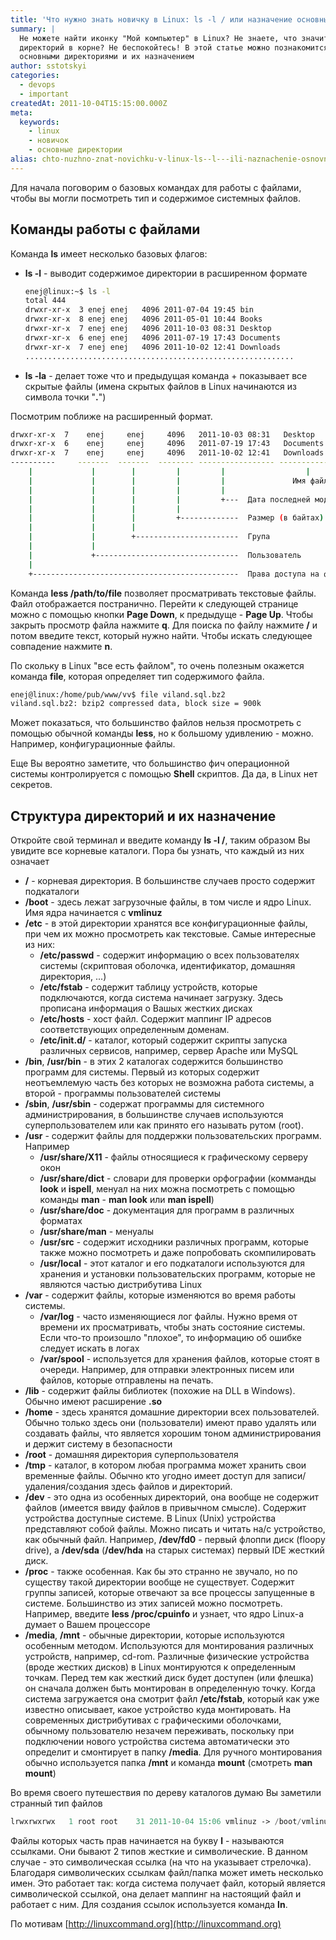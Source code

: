 ```yaml
---
title: 'Что нужно знать новичку в Linux: ls -l / или назначение основных директорий'
summary: |
  Не можете найти иконку "Мой компьютер" в Linux? Не знаете, что значит куча
  директорий в корне? Не беспокойтесь! В этой статье можно познакомится со всеми
  основными директориями и их назначением
author: sstotskyi
categories:
  - devops
  - important
createdAt: 2011-10-04T15:15:00.000Z
meta:
  keywords:
    - linux
    - новичок
    - основные директории
alias: chto-nuzhno-znat-novichku-v-linux-ls--l---ili-naznachenie-osnovnykh-direktorij
---
```


Для начала поговорим о базовых командах для работы с файлами, чтобы вы могли посмотреть тип и содержимое системных файлов.

## Команды работы с файлами

Команда **ls** имеет несколько базовых флагов:

*   **ls -l** - выводит содержимое директории в расширенном формате

    ```bash
    enej@linux:~$ ls -l
    total 444
    drwxr-xr-x  3 enej enej   4096 2011-07-04 19:45 bin
    drwxr-xr-x  8 enej enej   4096 2011-05-01 10:44 Books
    drwxr-xr-x  7 enej enej   4096 2011-10-03 08:31 Desktop
    drwxr-xr-x  6 enej enej   4096 2011-07-19 17:43 Documents
    drwxr-xr-x  7 enej enej   4096 2011-10-02 12:41 Downloads
    ............................................................
    ```

*   **ls -la** - делает тоже что и предыдущая команда + показывает все скрытые файлы (имена скрытых файлов в Linux начинаются из символа точки "**.**")

Посмотрим поближе на расширенный формат.

```bash
drwxr-xr-x  7    enej     enej     4096   2011-10-03 08:31   Desktop
drwxr-xr-x  6    enej     enej     4096   2011-07-19 17:43   Documents
drwxr-xr-x  7    enej     enej     4096   2011-10-02 12:41   Downloads
----------     -------  -------  -------- ----------------- -------------
    |             |        |         |         |                  |
    |             |        |         |         |               Имя файла/папки
    |             |        |         |         |
    |             |        |         |         +---  Дата последней модификации
    |             |        |         |
    |             |        |         +-------------  Размер (в байтах)
    |             |        |
    |             |        +-----------------------  Група
    |             |
    |             +--------------------------------  Пользователь
    |
    +----------------------------------------------  Права доступа на файл/папку
```

Команда **less /path/to/file** позволяет просматривать текстовые файлы. Файл отображается постранично. Перейти к следующей странице можно с помощью кнопки **Page Down**, к предыдуще - **Page Up**. Чтобы закрыть просмотр файла нажмите **q**. Для поиска по файлу нажмите **/** и потом введите текст, который нужно найти. Чтобы искать следующее совпадение нажмите **n**.

По скольку в Linux "все есть файлом", то очень полезным окажется команда **file**, которая определяет тип содержимого файла.

```bash
enej@linux:/home/pub/www/vv$ file viland.sql.bz2
viland.sql.bz2: bzip2 compressed data, block size = 900k
```

Может показаться, что большинство файлов нельзя просмотреть с помощью обычной команды **less**, но к большому удивлению - можно. Например, конфигурационные файлы.

Еще Вы вероятно заметите, что большинство фич операционной системы контролируется с помощью **Shell** скриптов. Да да, в Linux нет секретов.

## Структура директорий и их назначение

Откройте свой терминал и введите команду **ls -l /**, таким образом Вы увидите все корневые каталоги. Пора бы узнать, что каждый из них означает

*   **/** - корневая директория. В большинстве случаев просто содержит подкаталоги
*   **/boot** - здесь лежат загрузочные файлы, в том числе и ядро Linux. Имя ядра начинается с **vmlinuz**
*   **/etc** - в этой директории хранятся все конфигурационные файлы, при чем их можно просмотреть как текстовые. Самые интересные из них:
    *   **/etc/passwd** - содержит информацию о всех пользователях системы (скриптовая оболочка, идентификатор, домашняя директория, ...)
    *   **/etc/fstab** - содержит таблицу устройств, которые подключаются, когда система начинает загрузку. Здесь прописана информация о Вашых жестких дисках
    *   **/etc/hosts** - хост файл. Содержит маппинг IP адресов соответствующих определенным доменам.
    *   **/etc/init.d/** - каталог, который содержит скрипты запуска различных сервисов, например, сервер Apache или MySQL
*   **/bin**, **/usr/bin** - в этих 2 каталогах содержится большинство программ для системы. Первый из которых содержит неотъемлемую часть без которых не возможна работа системы, а второй - программы пользователей системы
*   **/sbin**, **/usr/sbin** - содержат программы для системного администрирования, в большинстве случаев используются суперпользователем или как принято его называть рутом (root).
*   **/usr** - содержит файлы для поддержки пользовательских программ. Например
    *   **/usr/share/X11** - файлы относящиеся к графическому серверу окон
    *   **/usr/share/dict** - словари для проверки орфографии (комманды **look** и **ispell**, менуал на них можна посмотреть с помощью команды **man** - **man look** или **man ispell**)
    *   **/usr/share/doc** - документация для программ в различных форматах
    *   **/usr/share/man** - менуалы
    *   **/usr/src** - содержит исходники различных программ, которые также можно посмотреть и даже попробовать скомпилировать
    *   **/usr/local** - этот каталог и его подкаталоги используются для хранения и установки пользовательских программ, которые не являются частью дистрибутива Linux
*   **/var** - содержит файлы, которые изменяются во время работы системы.
    *   **/var/log** - часто изменяющиеся лог файлы. Нужно время от времени их просматривать, чтобы знать состояние системы. Если что-то произошло "плохое", то информацию об ошибке следует искать в логах
    *   **/var/spool** - используется для хранения файлов, которые стоят в очереди. Например, для отправки электронных писем или файлов, которые отправлены на печать.
*   **/lib** - содержит файлы библиотек (похожие на DLL в Windows). Обычно имеют расширение **.so**
*   **/home** - здесь хранятся домашние директории всех пользователей. Обычно только здесь они (пользователи) имеют право удалять или создавать файлы, что является хорошим тоном администрирования и держит систему в безопасности
*   **/root** - домашняя директория суперпользователя
*   **/tmp** - каталог, в котором любая программа может хранить свои временные файлы. Обычно кто угодно имеет доступ для записи/удаления/создания здесь файлов и директорий.
*   **/dev** - это одна из особенных директорий, она вообще не содержит файлов (имеется ввиду файлов в привычном смысле). Содержит устройства доступные системе. В Linux (Unix) устройства представляют собой файлы. Можно писать и читать на/с устройство, как обычный файл. Например, **/dev/fd0** - первый флоппи диск (floopy drive), а **/dev/sda** (**/dev/hda** на старых системах) первый IDE жесткий диск.
*   **/proc** - также особенная. Как бы это странно не звучало, но по существу такой директории вообще не существует. Содержит группы записей, которые отвечают за все процессы запущенные в системе. Большинство из этих записей можно посмотреть. Например, введите **less /proc/cpuinfo** и узнает, что ядро Linux-а думает о Вашем процессоре
*   **/media**, **/mnt** - обычные директории, которые используются особенным методом. Используются для монтирования различных устройств, например, cd-rom. Различные физические устройства (вроде жестких дисков) в Linux монтируются к определенным точкам. Перед тем как жесткий диск будет доступен (или флешка) он сначала должен быть монтирован в определенную точку. Когда система загружается она смотрит файл **/etc/fstab**, который как уже известно описывает, какое устройство куда монтировать. На современных дистрибутивах с графическими оболочками, обычному пользователю незачем переживать, поскольку при подключении нового устройства система автоматически это определит и смонтирует в папку **/media**. Для ручного монтирования обычно используется папка **/mnt** и команда **mount** (смотреть **man mount**)

Во время своего путешествия по дереву каталогов думаю Вы заметили странный тип файлов

```php
lrwxrwxrwx   1 root root    31 2011-10-04 15:06 vmlinuz -> /boot/vmlinuz-2.6.31-21-generic
```

Файлы которых часть прав начинается на букву **l** - называются ссылками. Они бывают 2 типов жесткие и символические. В данном случае - это символическая ссылка (на что на указывает стрелочка). Благодаря символических ссылкам файл/папка может иметь несколько имен. Это работает так: когда система получает файл, который является символической ссылкой, она делает маппинг на настоящий файл и работает с ним. Для создания ссылок используется команда **ln**.

По мотивам [http://linuxcommand.org](http://linuxcommand.org)
